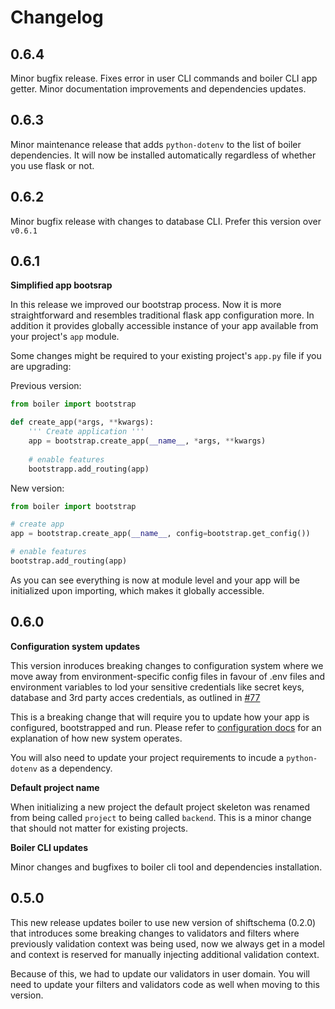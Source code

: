 # Changelog

## 0.6.4

Minor bugfix release. Fixes error in user CLI commands and boiler CLI app getter. Minor documentation improvements and dependencies updates.

## 0.6.3

Minor maintenance release that adds `python-dotenv` to the list of boiler dependencies.
It will now be installed automatically regardless of whether you use flask or not.

## 0.6.2

Minor bugfix release with changes to database CLI. Prefer this version over `v0.6.1`

## 0.6.1

**Simplified app bootsrap**

In this release we improved our bootstrap process. Now it is more straightforward and resembles traditional flask app configuration more. In addition it provides globally accessible instance of your app available from your project's `app` module. 

Some changes might be required to your existing project's `app.py` file if you are upgrading:

Previous version:

```python
from boiler import bootstrap

def create_app(*args, **kwargs):
	''' Create application '''
	app = bootstrap.create_app(__name__, *args, **kwargs)
	
	# enable features
	bootstrapp.add_routing(app)

```

New version:

```python
from boiler import bootstrap

# create app
app = bootstrap.create_app(__name__, config=bootstrap.get_config())

# enable features
bootstrap.add_routing(app)

```

As you can see everything is now at module level and your app will be initialized upon importing, which makes it globally accessible.


## 0.6.0

**Configuration system updates**

This version inroduces breaking changes to configuration system where we move away from environment-specific config files in favour of .env files and environment variables to lod your sensitive credentials like secret keys, database and 3rd party acces credentials, as outlined in [#77](https://github.com/projectshift/shift-boiler/issues/77) 

This is a breaking change that will require you to update how your app is configured, bootstrapped and run. Please refer to [configuration docs](config.md) for an explanation of how new system operates.

You will also need to update your project requirements to incude a `python-dotenv` as a dependency.

**Default project name**

When initializing a new project the default project skeleton was renamed from being called `project` to being called `backend`. This is a minor change that should not matter for existing projects.

**Boiler CLI updates**

Minor changes and bugfixes to boiler cli tool and dependencies installation.


## 0.5.0

This new release updates boiler to use new version of shiftschema (0.2.0) that introduces some breaking changes to validators and filters where previously validation context was being used, now we always get in a model and context is reserved for manually injecting additional validation context.

Because of this, we had to update our validators in user domain. You will need to update your filters and validators code as well when moving to this version.









